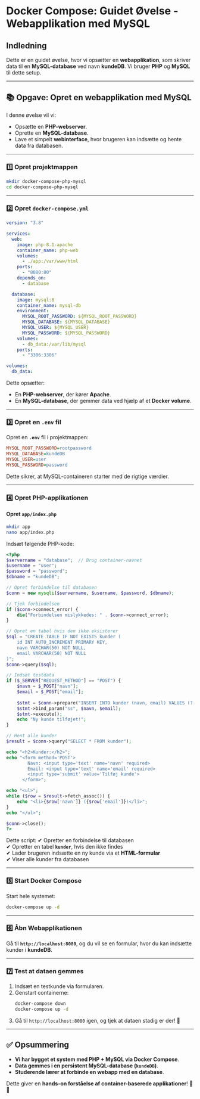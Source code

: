 # Docker Compose: Guidet Øvelse - Webapplikation med MySQL

## **Indledning**
Dette er en guidet øvelse, hvor vi opsætter en **webapplikation**, som skriver data til en **MySQL-database** ved navn **kundeDB**. Vi bruger **PHP** og **MySQL** til dette setup.

---

## **📚 Opgave: Opret en webapplikation med MySQL**

I denne øvelse vil vi:
- Opsætte en **PHP-webserver**.
- Oprette en **MySQL-database**.
- Lave et simpelt **webinterface**, hvor brugeren kan indsætte og hente data fra databasen.

---

### **1️⃣ Opret projektmappen**
```sh
mkdir docker-compose-php-mysql
cd docker-compose-php-mysql
```

---

### **2️⃣ Opret `docker-compose.yml`**
```yaml
version: "3.8"

services:
  web:
    image: php:8.1-apache
    container_name: php-web
    volumes:
      - ./app:/var/www/html
    ports:
      - "8080:80"
    depends_on:
      - database

  database:
    image: mysql:8
    container_name: mysql-db
    environment:
      MYSQL_ROOT_PASSWORD: ${MYSQL_ROOT_PASSWORD}
      MYSQL_DATABASE: ${MYSQL_DATABASE}
      MYSQL_USER: ${MYSQL_USER}
      MYSQL_PASSWORD: ${MYSQL_PASSWORD}
    volumes:
      - db_data:/var/lib/mysql
    ports:
      - "3306:3306"

volumes:
  db_data:
```

Dette opsætter:
- En **PHP-webserver**, der kører **Apache**.
- En **MySQL-database**, der gemmer data ved hjælp af et **Docker volume**.

---

### **3️⃣ Opret en `.env` fil**
Opret en **`.env`** fil i projektmappen:
```ini
MYSQL_ROOT_PASSWORD=rootpassword
MYSQL_DATABASE=kundeDB
MYSQL_USER=user
MYSQL_PASSWORD=password
```
Dette sikrer, at MySQL-containeren starter med de rigtige værdier.

---

### **4️⃣ Opret PHP-applikationen**
#### **Opret `app/index.php`**
```sh
mkdir app
nano app/index.php
```
Indsæt følgende PHP-kode:
```php
<?php
$servername = "database";  // Brug container-navnet
$username = "user";
$password = "password";
$dbname = "kundeDB";

// Opret forbindelse til databasen
$conn = new mysqli($servername, $username, $password, $dbname);

// Tjek forbindelsen
if ($conn->connect_error) {
    die("Forbindelsen mislykkedes: " . $conn->connect_error);
}

// Opret en tabel hvis den ikke eksisterer
$sql = "CREATE TABLE IF NOT EXISTS kunder (
    id INT AUTO_INCREMENT PRIMARY KEY,
    navn VARCHAR(50) NOT NULL,
    email VARCHAR(50) NOT NULL
)";
$conn->query($sql);

// Indsæt testdata
if ($_SERVER["REQUEST_METHOD"] == "POST") {
    $navn = $_POST["navn"];
    $email = $_POST["email"];
    
    $stmt = $conn->prepare("INSERT INTO kunder (navn, email) VALUES (?, ?)");
    $stmt->bind_param("ss", $navn, $email);
    $stmt->execute();
    echo "Ny kunde tilføjet!";
}

// Hent alle kunder
$result = $conn->query("SELECT * FROM kunder");

echo "<h2>Kunder:</h2>";
echo "<form method='POST'>
        Navn: <input type='text' name='navn' required>
        Email: <input type='text' name='email' required>
        <input type='submit' value='Tilføj kunde'>
      </form>";

echo "<ul>";
while ($row = $result->fetch_assoc()) {
    echo "<li>{$row['navn']} ({$row['email']})</li>";
}
echo "</ul>";

$conn->close();
?>
```

Dette script:
✔ Opretter en forbindelse til databasen  
✔ Opretter en tabel **`kunder`**, hvis den ikke findes  
✔ Lader brugeren indsætte en ny kunde via et **HTML-formular**  
✔ Viser alle kunder fra databasen  

---

### **5️⃣ Start Docker Compose**
Start hele systemet:
```sh
docker-compose up -d
```

---

### **6️⃣ Åbn Webapplikationen**
Gå til **`http://localhost:8080`**, og du vil se en formular, hvor du kan indsætte kunder i **kundeDB**.

---

### **7️⃣ Test at dataen gemmes**
1. Indsæt en testkunde via formularen.
2. Genstart containerne:
   ```sh
   docker-compose down
   docker-compose up -d
   ```
3. Gå til `http://localhost:8080` igen, og tjek at dataen stadig er der! 🎉

---

## **✅ Opsummering**
- **Vi har bygget et system med PHP + MySQL via Docker Compose**.
- **Data gemmes i en persistent MySQL-database (`kundeDB`)**.
- **Studerende lærer at forbinde en webapp med en database**.

Dette giver en **hands-on forståelse af container-baserede applikationer**! 🚀🔥

